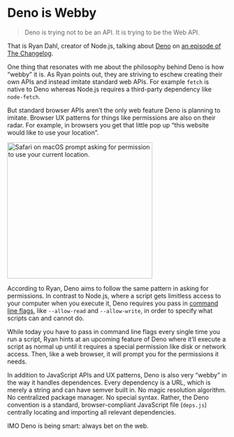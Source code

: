 # Deno is Webby

> Deno is trying not to be an API. It is trying to be the Web API.

That is Ryan Dahl, creator of Node.js, talking about [Deno](https://deno.land) on [an episode of The Changelog](https://changelog.com/podcast/443).

One thing that resonates with me about the philosophy behind Deno is how “webby” it is. As Ryan points out, they are striving to eschew creating their own APIs and instead imitate standard web APIs. For example `fetch` is native to Deno whereas Node.js requires a third-party dependency like `node-fetch`.

But standard browser APIs aren’t the only web feature Deno is planning to imitate. Browser UX patterns for things like permissions are also on their radar. For example, in browsers you get that little pop up “this website would like to use your location”.

<img src="https://cdn.jim-nielsen.com/blog/2021/deno-web-permissions.png" width="332" height="311" alt="Safari on macOS prompt asking for permission to use your current location." /> 

According to Ryan, Deno aims to follow the same pattern in asking for permissions. In contrast to Node.js, where a script gets limitless access to your computer when you execute it, Deno requires you pass in [command line flags](https://deno.land/manual@v1.11.5/getting_started/permissions), like `--allow-read` and `--allow-write`, in order to specify what scripts can and cannot do.

While today you have to pass in command line flags every single time you run a script, Ryan hints at an upcoming feature of Deno where it’ll execute a script as normal up until it requires a special permission like disk or network access. Then, like a web browser, it will prompt you for the permissions it needs.

In addition to JavaScript APIs and UX patterns, Deno is also very “webby” in the way it handles dependences. Every dependency is a URL, which is merely a string and can have semver built in. No magic resolution algorithm. No centralized package manager. No special syntax. Rather, the Deno convention is a standard, browser-compliant JavaScript file (`deps.js`) centrally locating and importing all relevant dependencies.

IMO Deno is being smart: always bet on the web.
